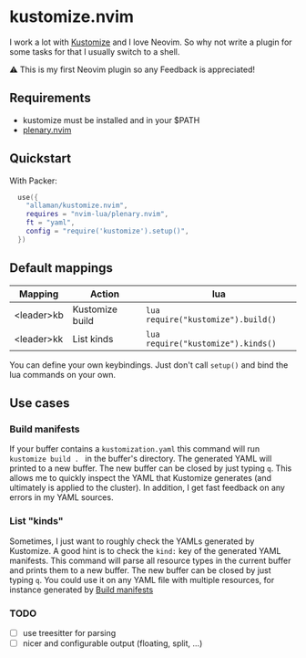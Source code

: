 # kustomize.nvim

I work a lot with [Kustomize](https://kustomize.io/) and I love Neovim. So why not write a plugin for some tasks for that I usually switch to a shell.

⚠ This is my first Neovim plugin so any Feedback is appreciated!

## Requirements

- kustomize must be installed and in your $PATH
- [plenary.nvim](https://github.com/nvim-lua/plenary.nvim)

## Quickstart

With Packer:

```lua
  use({
    "allaman/kustomize.nvim",
    requires = "nvim-lua/plenary.nvim",
    ft = "yaml",
    config = "require('kustomize').setup()",
  })
```

## Default mappings

| Mapping      | Action          | lua                                |
| ------------ | --------------- | ---------------------------------- |
| \<leader\>kb | Kustomize build | `lua require("kustomize").build()` |
| \<leader\>kk | List kinds      | `lua require("kustomize").kinds()` |

You can define your own keybindings. Just don't call `setup()` and bind the lua commands on your own.

## Use cases

### Build manifests

If your buffer contains a `kustomization.yaml` this command will run `kustomize build . ` in the buffer's directory. The generated YAML will printed to a new buffer. The new buffer can be closed by just typing `q`.
This allows me to quickly inspect the YAML that Kustomize generates (and ultimately is applied to the cluster). In addition, I get fast feedback on any errors in my YAML sources.

### List "kinds"

Sometimes, I just want to roughly check the YAMLs generated by Kustomize. A good hint is to check the `kind:` key of the generated YAML manifests. This command will parse all resource types in the current buffer and prints them to a new buffer. The new buffer can be closed by just typing `q`. You could use it on any YAML file with multiple resources, for instance generated by [Build manifests](#build-manifests)

### TODO

- [ ] use treesitter for parsing
- [ ] nicer and configurable output (floating, split, ...)
